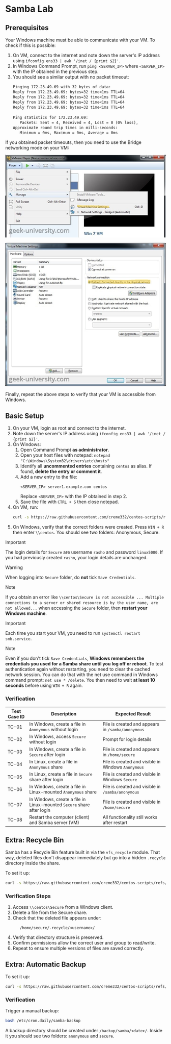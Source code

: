 # Samba Lab

## Prerequisites

Your Windows machine must be able to communicate with your VM. To check if this is possible:

1. On VM, connect to the internet and note down the server's IP address using `ifconfig ens33 | awk '/inet / {print $2}'`.
2. In Windows Command Prompt, run `ping <SERVER_IP>` where `<SERVER_IP>` with the IP obtained in the previous step.
3. You should see a similar output with no packet timeout:
   ```
   Pinging 172.23.49.69 with 32 bytes of data:
   Reply from 172.23.49.69: bytes=32 time<1ms TTL=64
   Reply from 172.23.49.69: bytes=32 time<1ms TTL=64
   Reply from 172.23.49.69: bytes=32 time<1ms TTL=64
   Reply from 172.23.49.69: bytes=32 time<1ms TTL=64

   Ping statistics for 172.23.49.69:
      Packets: Sent = 4, Received = 4, Lost = 0 (0% loss),
   Approximate round trip times in milli-seconds:
      Minimum = 0ms, Maximum = 0ms, Average = 0ms
   ```

If you obtained packet timeouts, then you need to use the Bridge networking mode on your VM:

![alt text](img/vmware-player.png)

![alt text](img/vmware-network.png)

Finally, repeat the above steps to verify that your VM is accessible from Windows.

## Basic Setup

1. On your VM, login as root and connect to the internet.
2. Note down the server's IP address using `ifconfig ens33 | awk '/inet / {print $2}'`.
3. On Windows:
   1. Open Command Prompt **as administrator**.
   2. Open your host files with notepad: `notepad "C:\Windows\System32\drivers\etc\hosts"`
   3. Identify all **uncommented entries** containing `centos` as alias. If found, **delete the entry or comment it**.
   4. Add a new entry to the file:
      ```
      <SERVER_IP> server1.example.com centos
      ```
      Replace `<SERVER_IP>` with the IP obtained in step 2.
   5. Save the file with `CTRL + S` then close notepad.
4. On VM, run:
   ```bash
   curl -s https://raw.githubusercontent.com/creme332/centos-scripts/refs/heads/main/samba-lab/server.sh | sh
   ```
5. On Windows, verify that the correct folders were created. Press `WIN + R` then enter `\\centos`. You should see two folders: Anonymous, Secure.

> [!Important]
The login details for `Secure` are username `rasho` and password `linux5000`. If you had previously created `rasho`, your login details are unchanged.

> [!WARNING]
When logging into `Secure` folder, do **not** tick `Save Credentials`.

> [!NOTE]
> If you obtain an error like `\\centos\Secure is not accessible ... Multiple connections to a server or shared resource is by the user name, are not allowed...`  when accessing the `Secure` folder, then **restart your Windows machine**.

> [!Important]
Each time you start your VM, you need to run `systemctl restart smb.service`.

> [!NOTE]
Even if you don't tick `Save Credentials`, **Windows remembers the credentials you used for a Samba share until you log off or reboot**. To test authentication again without restarting, you need to clear the cached network session. You can do that with the net use command in Windows command prompt: `net use * /delete`. You then need to wait **at least 10 seconds** before using `WIN + R` again.

### Verification

| Test Case ID | Description                                                           | Expected Result                                    |
| ------------ | --------------------------------------------------------------------- | -------------------------------------------------- |
| TC-01        | In Windows, create a file in `Anonymous` without login                | File is created and appears in `/samba/anonymous`  |
| TC-02        | In Windows, access `Secure` without login                             | Prompt for login details                           |
| TC-03        | In Windows, create a file in `Secure` after login                     | File is created and appears in `/home/secure`      |
| TC-04        | In Linux, create a file in `Anonymous` share                          | File is created and visible in Windows `Anonymous` |
| TC-05        | In Linux, create a file in `Secure` share after login                 | File is created and visible in Windows `Secure`    |
| TC-06        | In Windows, create a file in Linux-mounted `Anonymous` share          | File is created and visible in `/samba/anonymous`  |
| TC-07        | In Windows, create a file in Linux-mounted `Secure` share after login | File is created and visible in `/home/secure`      |
| TC-08        | Restart the computer (client) and Samba server (VM)                   | All functionality still works after restart        |

## Extra: Recycle Bin

Samba has a Recycle Bin feature built in via the `vfs_recycle` module. That way, deleted files don't disappear immediately but go into a hidden `.recycle` directory inside the share.

To set it up:

```bash
curl -s https://raw.githubusercontent.com/creme332/centos-scripts/refs/heads/main/samba-lab/recycle.sh | sh
```

### Verification Steps

1. Access `\\centos\Secure` from a Windows client.
2. Delete a file from the Secure share.
3. Check that the deleted file appears under:
   ```
      /home/secure/.recycle/<username>/
   ```
5. Verify that directory structure is preserved.
6. Confirm permissions allow the correct user and group to read/write.
7. Repeat to ensure multiple versions of files are saved correctly.

## Extra: Automatic Backup

To set it up:

```bash
curl -s https://raw.githubusercontent.com/creme332/centos-scripts/refs/heads/main/samba-lab/backup.sh | sh
```

### Verification

Trigger a manual backup:

```bash
bash /etc/cron.daily/samba-backup
```

A backup directory should be created under `/backup/samba/<date>/`. Inside it you should see two folders: `anonymous` and `secure`.
